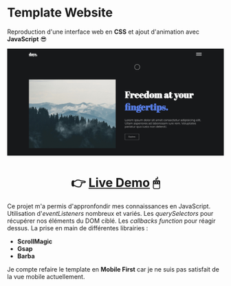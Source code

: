 # Template Website

Reproduction d'une interface web en **CSS** et ajout d'animation avec **JavaScript** 😎

![thumbnail]

<div style="text-align: center;">

# 👉 <span style="animation: 3s ease-in 2s  infinite shine;">[Live Demo](https://rebraxin.github.io/template-website-js-animation/)</span> 🖱

</div>

Ce projet m'a permis d'appronfondir mes connaissances en JavaScript. Utilisation d'*eventListeners* nombreux et variés. Les *querySelectors* pour récupérer nos éléments du DOM ciblé. Les *callbacks function* pour réagir dessus. La prise en main de différentes librairies :

* **ScrollMagic**
* **Gsap**
* **Barba**

Je compte refaire le template en **Mobile First** car je ne suis pas satisfait de la vue mobile actuellement. 

[thumbnail]: ./img/thumbnail-template-website.png "Miniature de l'application"


<style type='text/css'>
  @keyframes shine {
    from { opacity: 1; }
    to { opacity: 0.5; }
  }
</style>
